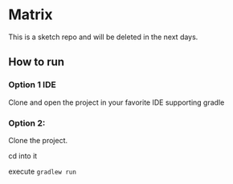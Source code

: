 # Matrix

This is a sketch repo and will be deleted in the next days.

## How to run

### Option 1 IDE

Clone and open the project in your favorite IDE supporting gradle

### Option 2:

Clone the project.

cd into it

execute ```gradlew run```
